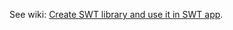 See wiki: [Create SWT library and use it in SWT app](../../../../wiki/Create-SWT-library-and-use-it-in-SWT-app).
